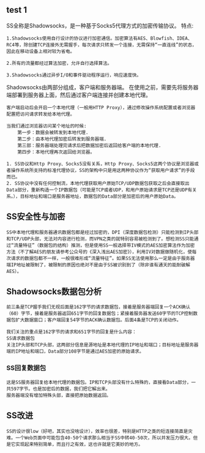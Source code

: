 ## test 1
SS全称是Shadowsocks，是一种基于Socks5代理方式的加密传输协议。
特点:
```
1.Shadowsocks使用自行设计的协议进行加密通信。加密算法有AES、Blowfish、IDEA、RC4等，除创建TCP连接外无需握手，每次请求只转发一个连接，无需保持“一直连线”的状态，因此在移动设备上相对较为省电。

2.所有的流量都经过算法加密，允许自行选择算法。

3.Shadowsocks通过异步I/O和事件驱动程序运行，响应速度快。
```

Shadowsocks由两部分组成，客户端和服务器端。 在使用之前，需要先将服务器端部署到服务器上面，然后通过客户端连接并创建本地代理。

```
客户端启动后会开启一个本地代理（一般用HTTP Proxy），通过修改操作系统配置或者浏览器配置把访问请求转发给本地代理。

当我们通过浏览器访问某个地址的时候:
	第一步：数据会被转发到本地代理.
	第二步：由本地代理加密后转发到服务器端.
	第三部：服务器端处理完请求后把数据加密后返回给客户端的本地代理.
	第四步：本地代理再次返回给浏览器。
```

```
1. SS协议和Http Proxy、Socks5没有关系，Http Proxy、Socks5这两个协议是浏览器或者操作系统所支持的标准代理协议，SS的架构中只是用这两种协议作为“获取用户请求”的手段而已。
2. SS协议中没有任何控制流，本地代理获取用户原始TCP/UDP数据包获取之后会直接取出Data部分，重新构造一个IP数据包（可能是TCP或者UDP，和用户原始请求是TCP还是UDP有关系。），目标地址和端口是服务器地址，数据包的Data部分是加密后的用户原始Data。
```

## SS安全性与加密
```
SS中本地代理和服务器通讯数据包都是经过加密的，DPI（深度数据包检测）只能检测到IP头部和TCP/UDP头部，无法对内容进行检测，而VPN之类的就特别容易被检测到了。想检测SS只能通过“流量特征”（数据包的结构）推测，但是使用SS一般选择带IV模式的AES加密算法作为加密方法（不了解AES的朋友请参考公众号的《深入浅出AES加密》），利用IV对数据做随机化，使每次请求的数据包都不一样，一般很难形成“流量特征”。如果SS无法使用那么一定是由于服务器端IP地址被限制了，被限制的原因也绝对不是由于SS被识别到了（除非谁有通天的能耐破解AES）。
```

## Shadowsocks数据包分析
```
前三条是TCP握手我们无视后面是162字节的请求数据包，接着是服务器端回复一个ACK确认（60）字节，接着是服务器返回651字节的回复数据包；紧接着服务器发送60字节的TCP控制数据包扩大数据窗口；客户端回复54字节的ACK确认数据包。后面4条是TCP的关闭动作。

我们关注的重点是162字节的请求和651字节的回复是什么内容：
SS请求数据包
关注IP头部和TCP头部，这两部分信息是源地址是本地代理的IP地址和端口；目标地址是服务器端的IP地址和端口，Data部分108字节是通过AES加密的原始请求。
```
### SS回复数据包
```
这是SS服务器回复给本地代理的数据包。IP和TCP头部没有什么特殊的，直接看Data部分，一共597字节。也是加密后的数据，我们把它解出来。
服务器端没有增加特殊头部，直接把原始数据返回。

```

## SS改进
```
SS的设计很low（好吧，其实也没啥设计），效率也很差，特别是HTTP之类的短连接简直是灾难。一个Web页面中可能包含40-50个请求那么相当于SS中转40-50次，所以并发压力很大。但是它实现起来特别简单，而且行之有效，这也许就是它美妙的地方。
```

